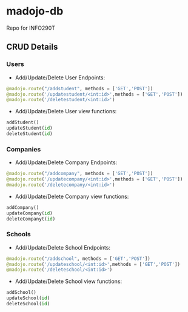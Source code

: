 # madojo-db
Repo for INFO290T 


## CRUD Details

### Users
* Add/Update/Delete User Endpoints:  
``` python 
@madojo.route("/addstudent", methods = ['GET','POST']) 
@madojo.route('/updatestudent/<int:id>',methods = ['GET','POST'])
@madojo.route('/deletestudent/<int:id>')
```
* Add/Update/Delete User view functions: 
``` python 
addStudent()
updateStudent(id)
deleteStudent(id)
```


### Companies
* Add/Update/Delete Company Endpoints:  
``` python 
@madojo.route("/addcompany", methods = ['GET','POST']) 
@madojo.route('/updatecompany/<int:id>',methods = ['GET','POST'])
@madojo.route('/deletecompany/<int:id>')
```
* Add/Update/Delete Company view functions: 
``` python 
addCompany()
updateCompany(id)
deleteCompanyt(id)
```


### Schools
* Add/Update/Delete School Endpoints:  
``` python 
@madojo.route("/addschool", methods = ['GET','POST']) 
@madojo.route('/updateschool/<int:id>',methods = ['GET','POST'])
@madojo.route('/deleteschool/<int:id>')
```
* Add/Update/Delete School view functions: 
``` python 
addSchool()
updateSchool(id)
deleteSchool(id)
```
